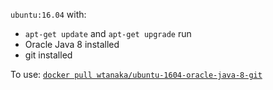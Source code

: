 `ubuntu:16.04` with:

* `apt-get update` and `apt-get upgrade` run
* Oracle Java 8 installed
* git installed

To use: [`docker pull wtanaka/ubuntu-1604-oracle-java-8-git`](https://hub.docker.com/r/wtanaka/ubuntu-1604-oracle-java-8-git/)
